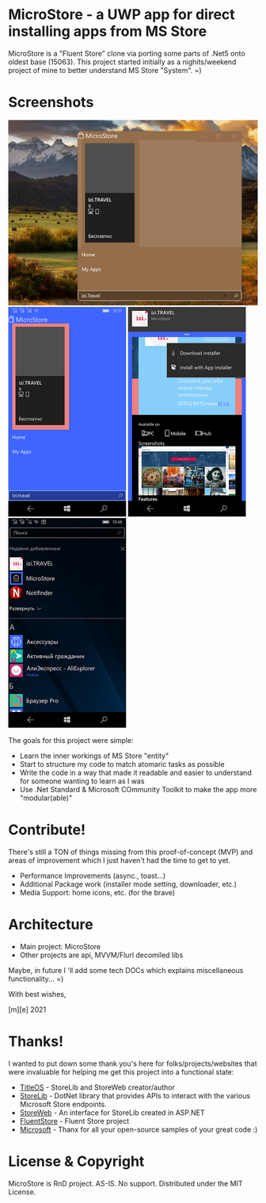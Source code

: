 ﻿# MicroStore - a UWP app for direct installing apps from MS Store

MicroStore is a "Fluent Store" clone via porting some parts of .Net5 onto oldest base (15063). 
This project started initially as a nighits/weekend project of mine to better understand 
MS Store "System". =)

# Screenshots
![Shot 1](Images/shot1.png)
![Shot 2](Images/shot2.png)
![Shot 3](Images/shot3.png)
![Shot 4](Images/shot4.png)

The goals for this project were simple:
- Learn the inner workings of MS Store "entity"
- Start to structure my code to match atomaric tasks as possible
- Write the code in a way that made it readable and easier to understand for someone wanting to learn as I was
- Use .Net Standard & Microsoft COmmunity Toolkit to make the app more "modular(able)" 

# Contribute!
There's still a TON of things missing from this proof-of-concept (MVP) 
and areas of improvement which I just haven't had the time to get to yet.
- Performance Improvements (async., toast...)
- Additional Package work (installer mode setting, downloader, etc.)
- Media Support: home icons, etc. (for the brave)


# Architecture 

- Main project: MicroStore
- Other projects are api, MVVM/Flurl decomiled libs

Maybe, in future I 'll add some tech DOCs which explains miscellaneous functionality... =)

With best wishes,

  [m][e] 2021


# Thanks!
I wanted to put down some thank you's here for folks/projects/websites that were invaluable for helping me get this project into a functional state:
- [TitleOS](https://github.com/TitleOS) - StoreLib and StoreWeb creator/author
- [StoreLib](https://github.com/StoreDev/StoreLib) - DotNet library that provides APIs to interact with the various Microsoft Store endpoints.
- [StoreWeb](https://github.com/StoreDev/StoreWeb) - An interface for StoreLib created in ASP.NET
- [FluentStore](https://github.com/yoshiask/FluentStore) - Fluent Store project
- [Microsoft](https://github.com/microsoft) - Thanx for all your open-source samples of your great code :)

# License & Copyright

MicroStore is RnD project. AS-IS. No support. Distributed under the MIT License. 